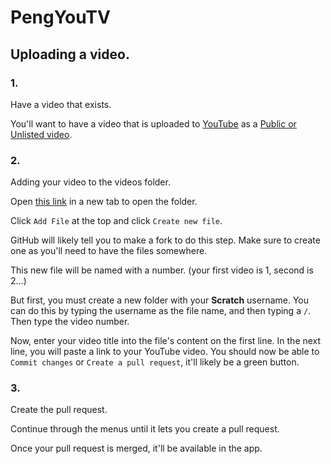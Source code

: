 # PengYouTV

## Uploading a video.

### 1.
Have a video that exists.

You'll want to have a video that is uploaded to [YouTube](https://www.youtube.com) as a [Public or Unlisted video](https://support.google.com/youtube/answer/157177?hl=en&co=GENIE.Platform%3DDesktop).



### 2. 
Adding your video to the videos folder.

Open [this link](https://github.com/PenguinMod/PenguinMod-ExtensionsGallery/tree/main/static/extensions) in a new tab to open the folder.

Click `Add File` at the top and click `Create new file`.

GitHub will likely tell you to make a fork to do this step. Make sure to create one as you'll need to have the files somewhere.

This new file will be named with a number. (your first video is 1, second is 2...)

But first, you must create a new folder with your **Scratch** username. You can do this by typing the username as the file name, and then typing a `/`. Then type the video number.

Now, enter your video title into the file's content on the first line.
In the next line, you will paste a link to your YouTube video.
You should now be able to `Commit changes` or `Create a pull request`, it'll likely be a green button.

### 3.
Create the pull request.

Continue through the menus until it lets you create a pull request.

Once your pull request is merged, it'll be available in the app.
